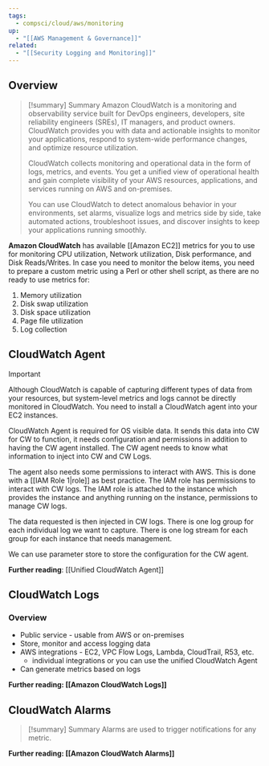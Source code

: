 ```yaml
---
tags:
  - compsci/cloud/aws/monitoring
up:
  - "[[AWS Management & Governance]]"
related:
  - "[[Security Logging and Monitoring]]"
---
```

## Overview

> [!summary] Summary
> Amazon CloudWatch is a monitoring and observability service built for DevOps engineers, developers, site reliability engineers (SREs), IT managers, and product owners. CloudWatch provides you with data and actionable insights to monitor your applications, respond to system-wide performance changes, and optimize resource utilization. 
> 
> CloudWatch collects monitoring and operational data in the form of logs, metrics, and events. You get a unified view of operational health and gain complete visibility of your AWS resources, applications, and services running on AWS and on-premises.
> 
> You can use CloudWatch to detect anomalous behavior in your environments, set alarms, visualize logs and metrics side by side, take automated actions, troubleshoot issues, and discover insights to keep your applications running smoothly.

**Amazon CloudWatch** has available [[Amazon EC2]] metrics for you to use for monitoring CPU utilization, Network utilization, Disk performance, and Disk Reads/Writes. In case you need to monitor the below items, you need to prepare a custom metric using a Perl or other shell script, as there are no ready to use metrics for:

1. Memory utilization
2. Disk swap utilization
3. Disk space utilization
4. Page file utilization
5. Log collection


## CloudWatch Agent

>[!important]
>Although CloudWatch is capable of capturing different types of data from your resources, but system-level metrics and logs cannot be directly monitored in CloudWatch. You need to install a CloudWatch agent into your EC2 instances. 

CloudWatch Agent is required for OS visible data. It sends this data into CW for CW to function, it needs configuration and permissions in addition to having the CW agent installed. The CW agent needs to know what information to inject into CW and CW Logs.

The agent also needs some permissions to interact with AWS. This is done with a [[IAM Role 1|role]] as best practice. The IAM role has permissions to interact with CW logs. The IAM role is attached to the instance which provides the instance and anything running on the instance, permissions to manage CW logs.

The data requested is then injected in CW logs. There is one log group for each individual log we want to capture. There is one log stream for each group for each instance that needs management.

We can use parameter store to store the configuration for the CW agent.

**Further reading**: [[Unified CloudWatch Agent]]


## CloudWatch Logs

### Overview
- Public service - usable from AWS or on-premises
- Store, monitor and access logging data
- AWS integrations - EC2, VPC Flow Logs, Lambda, CloudTrail, R53, etc.
	- individual integrations or you can use the unified CloudWatch Agent
- Can generate metrics based on logs 

**Further reading: [[Amazon CloudWatch Logs]]**


## CloudWatch Alarms

> [!summary] Summary
> Alarms are used to trigger notifications for any metric.

**Further reading: [[Amazon CloudWatch Alarms]]**
